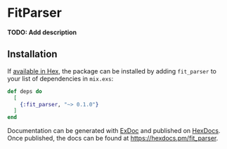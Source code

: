 # FitParser

**TODO: Add description**

## Installation

If [available in Hex](https://hex.pm/docs/publish), the package can be installed
by adding `fit_parser` to your list of dependencies in `mix.exs`:

```elixir
def deps do
  [
    {:fit_parser, "~> 0.1.0"}
  ]
end
```

Documentation can be generated with [ExDoc](https://github.com/elixir-lang/ex_doc)
and published on [HexDocs](https://hexdocs.pm). Once published, the docs can
be found at <https://hexdocs.pm/fit_parser>.

